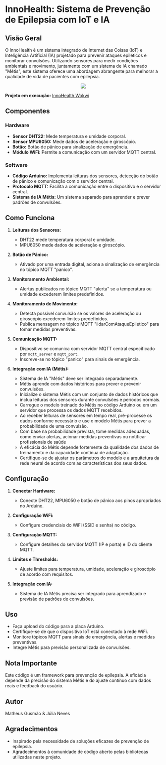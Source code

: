 # InnoHealth: Sistema de Prevenção de Epilepsia com IoT e IA

## Visão Geral

O InnoHealth é um sistema integrado de Internet das Coisas (IoT) e Inteligência Artificial (IA) projetado para prevenir ataques epiléticos e monitorar convulsões. Utilizando sensores para medir condições ambientais e movimento, juntamente com um sistema de IA chamado "Métis", este sistema oferece uma abordagem abrangente para melhorar a qualidade de vida de pacientes com epilepsia.

<p align="center">
  <img src="https://github.com/gusmaomath/InnoHealth/assets/104039223/35a806fe-0c6a-474e-8d20-675be01c52ca">
</p>

**Projeto em execução:** [InnoHealth Wokwi](https://wokwi.com/projects/381384520318205953)

## Componentes

### Hardware

- **Sensor DHT22:** Mede temperatura e umidade corporal.
- **Sensor MPU6050:** Mede dados de aceleração e giroscópio.
- **Botão:** Botão de pânico para sinalização de emergência.
- **Módulo WiFi:** Permite a comunicação com um servidor MQTT central.

### Software

- **Código Arduino:** Implementa leituras dos sensores, detecção do botão de pânico e comunicação com o servidor central.
- **Protocolo MQTT:** Facilita a comunicação entre o dispositivo e o servidor central.
- **Sistema de IA Métis:** Um sistema separado para aprender e prever padrões de convulsões.

## Como Funciona

1. **Leituras dos Sensores:**
   - DHT22 mede temperatura corporal e umidade.
   - MPU6050 mede dados de aceleração e giroscópio.

2. **Botão de Pânico:**
   - Ativado por uma entrada digital, aciona a sinalização de emergência no tópico MQTT "panico".

3. **Monitoramento Ambiental:**
   - Alertas publicados no tópico MQTT "alerta" se a temperatura ou umidade excederem limites predefinidos.

4. **Monitoramento de Movimento:**
   - Detecta possível convulsão se os valores de aceleração ou giroscópio excederem limites predefinidos.
   - Publica mensagem no tópico MQTT "lidarComAtaqueEpiletico" para tomar medidas preventivas.

5. **Comunicação MQTT:**
   - Dispositivo se comunica com servidor MQTT central especificado por `mqtt_server` e `mqtt_port`.
   - Inscreve-se no tópico "panico" para sinais de emergência.

6. **Integração com IA (Métis):**
   - Sistema de IA "Métis" deve ser integrado separadamente.
   - Métis aprende com dados históricos para prever e prevenir convulsões.
   - Inicialize o sistema Métis com um conjunto de dados históricos que inclua leituras dos sensores durante convulsões e períodos normais.
   - Carregue o modelo treinado do Métis no código Arduino ou em um servidor que processa os dados MQTT recebidos.
   - Ao receber leituras de sensores em tempo real, pré-processe os dados conforme necessário e use o modelo Métis para prever a probabilidade de uma convulsão.
   - Com base na probabilidade prevista, tome medidas adequadas, como enviar alertas, acionar medidas preventivas ou notificar profissionais de saúde
   - A eficácia do Métis depende fortemente da qualidade dos dados de treinamento e da capacidade contínua de adaptação.
   - Certifique-se de ajustar os parâmetros do modelo e a arquitetura da rede neural de acordo com as características dos seus dados.

## Configuração

1. **Conectar Hardware:**
   - Conecte DHT22, MPU6050 e botão de pânico aos pinos apropriados no Arduino.

2. **Configuração WiFi:**
   - Configure credenciais do WiFi (SSID e senha) no código.

3. **Configuração MQTT:**
   - Configure detalhes do servidor MQTT (IP e porta) e ID do cliente MQTT.

4. **Limites e Thresholds:**
   - Ajuste limites para temperatura, umidade, aceleração e giroscópio de acordo com requisitos.

5. **Integração com IA:**
   - Sistema de IA Métis precisa ser integrado para aprendizado e previsão de padrões de convulsões.

## Uso

- Faça upload do código para a placa Arduino.
- Certifique-se de que o dispositivo IoT está conectado à rede WiFi.
- Monitore tópicos MQTT para sinais de emergência, alertas e medidas preventivas.
- Integre Métis para previsão personalizada de convulsões.

## Nota Importante

Este código é um framework para prevenção de epilepsia. A eficácia depende da precisão do sistema Métis e do ajuste contínuo com dados reais e feedback do usuário.

## Autor

Matheus Gusmão & Júlia Neves

## Agradecimentos

- Inspirado pela necessidade de soluções eficazes de prevenção de epilepsia.
- Agradecimentos à comunidade de código aberto pelas bibliotecas utilizadas neste projeto.
